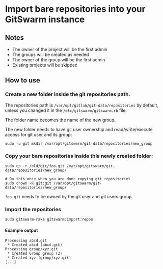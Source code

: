 # Import bare repositories into your GitSwarm instance

## Notes

- The owner of the project will be the first admin
- The groups will be created as needed
- The owner of the group will be the first admin
- Existing projects will be skipped

## How to use

### Create a new folder inside the git repositories path.

The repositories path is `/var/opt/gitlab/git-data/repositories` by
default, unless you changed it in the `/etc/gitswarm/gitswarm.rb` file.

The folder name becomes the name of the new group.

The new folder needs to have git user ownership and read/write/execute
access for git user and its group:

```
sudo -u git mkdir /var/opt/gitswarm/git-data/repositories/new_group
```

### Copy your bare repositories inside this newly created folder:

```
sudo cp -r /old/git/foo.git /var/opt/gitswarm/git-data/repositories/new_group/

# Do this once when you are done copying git repositories
sudo chown -R git:git /var/opt/gitswarm/git-data/repositories/new_group/
```

`foo.git` needs to be owned by the git user and git users group.

### Import the repositories

```
sudo gitswarm-rake gitswarm:import:repos
```

#### Example output

```
Processing abcd.git
 * Created abcd (abcd.git)
Processing group/xyz.git
 * Created Group group (2)
 * Created xyz (group/xyz.git)
[...]
```
